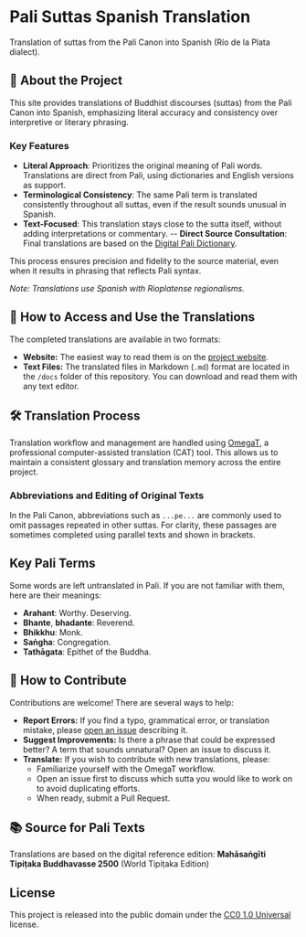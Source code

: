 # Pali Suttas Spanish Translation
Translation of suttas from the Pali Canon into Spanish (Río de la Plata dialect).

## 📖 About the Project

This site provides translations of Buddhist discourses (suttas) from the Pali Canon into Spanish, emphasizing literal accuracy and consistency over interpretive or literary phrasing.

### Key Features

- **Literal Approach**: Prioritizes the original meaning of Pali words. Translations are direct from Pali, using dictionaries and English versions as support.
- **Terminological Consistency**: The same Pali term is translated consistently throughout all suttas, even if the result sounds unusual in Spanish.
- **Text-Focused**: This translation stays close to the sutta itself, without adding interpretations or commentary.
-- **Direct Source Consultation**: Final translations are based on the [Digital Pali Dictionary](https://dpdict.net/).

This process ensures precision and fidelity to the source material, even when it results in phrasing that reflects Pali syntax.

*Note: Translations use Spanish with Rioplatense regionalisms.*

## 🚀 How to Access and Use the Translations

The completed translations are available in two formats:
- **Website:** The easiest way to read them is on the [project website](https://mjaviem.github.io/suttas-spanish/).
- **Text Files:** The translated files in Markdown (`.md`) format are located in the `/docs` folder of this repository. You can download and read them with any text editor.

## 🛠 Translation Process

Translation workflow and management are handled using [OmegaT](https://omegat.org/), a professional computer-assisted translation (CAT) tool. This allows us to maintain a consistent glossary and translation memory across the entire project.

### Abbreviations and Editing of Original Texts

In the Pali Canon, abbreviations such as `...pe...` are commonly used to omit passages repeated in other suttas. For clarity, these passages are sometimes completed using parallel texts and shown in brackets.
## Key Pali Terms

Some words are left untranslated in Pali. If you are not familiar with them, here are their meanings:

- **Arahant**: Worthy. Deserving.
- **Bhante**, **bhadante**: Reverend.
- **Bhikkhu**: Monk.
- **Saṅgha**: Congregation.
- **Tathāgata**: Epithet of the Buddha.

## 🤝 How to Contribute

Contributions are welcome! There are several ways to help:

- **Report Errors:** If you find a typo, grammatical error, or translation mistake, please [open an issue](https://github.com/mjaviem/suttas-spanish/issues/new/choose) describing it.
- **Suggest Improvements:** Is there a phrase that could be expressed better? A term that sounds unnatural? Open an issue to discuss it.
- **Translate:** If you wish to contribute with new translations, please:
  - Familiarize yourself with the OmegaT workflow.
  - Open an issue first to discuss which sutta you would like to work on to avoid duplicating efforts.
  - When ready, submit a Pull Request.

## 📚 Source for Pali Texts

Translations are based on the digital reference edition:
**Mahāsaṅgīti Tipiṭaka Buddhavasse 2500** (World Tipiṭaka Edition)

## License
This project is released into the public domain under the [CC0 1.0 Universal](LICENSE) license.
